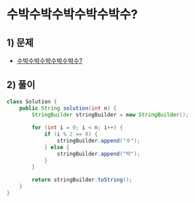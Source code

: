 # 수박수박수박수박수박수?
## 1) 문제
- [수박수박수박수박수박수?](https://school.programmers.co.kr/learn/courses/30/lessons/12922)

## 2) 풀이
```java
class Solution {
    public String solution(int n) {
        StringBuilder stringBuilder = new StringBuilder();
        
        for (int i = 0; i < n; i++) {
            if (i % 2 == 0) {
                stringBuilder.append("수");
            } else {
                stringBuilder.append("박");
            }
        }
        
        return stringBuilder.toString();
    }
}
```